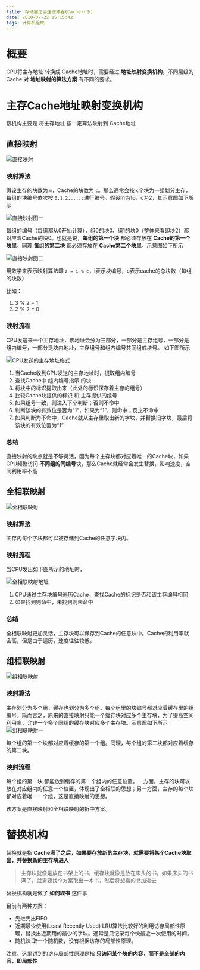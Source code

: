 ```yaml
---
title: 存储器之高速缓冲器(Cache)(下)
date: 2018-07-22 15:15:42
tags: 计算机组成
---
```


# 概要
CPU将主存地址 转换成 Cache地址时，需要经过 **地址映射变换机构**。不同层级的Cache 对 **地址映射的算法方案** 有不同的要求。

# 主存Cache地址映射变换机构
该机构主要是 将主存地址 按一定算法映射到 Cache地址
## 直接映射
![直接映射](https://blog-1252749790.file.myqcloud.com/ComputerOrganization/Cache%E7%9B%B4%E6%8E%A5%E6%98%A0%E5%B0%84.png)

### 映射算法
假设主存的块数为 `m`，Cache的块数为 `c`。那么通常会按 `c`个块为一组划分主存，每组的块编号依次按 `0,1,2,...,c`进行编号。假设m为16，c为2，其示意图如下所示

![直接映射图一](https://blog-1252749790.file.myqcloud.com/ComputerOrganization/%E7%9B%B4%E6%8E%A5%E6%98%A0%E5%B0%84%E5%9B%BE%E4%B8%80.png)

每组的编号（每组都从0开始计算），组0的块0、组1的块0（整体来看即块2）都对应着Cache的块0。也就是说，**每组的第一个块** 都必须存放在 **Cache的第一个块里**，同理 **每组的第二块** 都必须存放在 **Cache第二个块里**。示意图如下所示

![直接映射图二](https://blog-1252749790.file.myqcloud.com/ComputerOrganization/%E7%9B%B4%E6%8E%A5%E6%98%A0%E5%B0%84%E5%9B%BE%E4%BA%8C.png)

用数学来表示映射算法即 `z = i % c`，i表示块编号，c表示cache的总块数（每组的块数）

比如：
1. 3 % 2 = 1
2. 2 % 2 = 0

### 映射流程
CPU发送来一个主存地址，该地址会分为三部分，一部分是主存组号，一部分是组内编号，一部分是块内地址，主存组号和组内编号共同组成块号。 如下图所示

![CPU发送的主存地址格式](https://blog-1252749790.file.myqcloud.com/ComputerOrganization/CPU%E5%8F%91%E9%80%81%E7%9A%84%E4%B8%BB%E5%AD%98%E5%9C%B0%E5%9D%80.png)

1. 当Cache收到CPU发送的主存地址时，提取组内编号
2. 查找Cache中 组内编号指示 的块
3. 将块中的标识提取出来（此处的标识保存着主存的组号）
4. 比较Cache块提供的标识 和 主存提供的组号
5. 如果组号一致，则进入下个判断；否则不命中
6. 判断该块的有效位是否为“1”，如果为“1”，则命中；反之不命中
7. 如果判断为不命中，Cache就从主存里取出新的字块，并替换旧字块，最后将该块的有效位置为“1”

### 总结
直接映射的缺点就是不够灵活，因为每个主存块都对应着唯一的Cache块，如果CPU频繁访问 **不同组的同编号**块，那么Cache就经常会发生替换，影响速度，空间利用率不高

## 全相联映射
![全相联映射](https://blog-1252749790.file.myqcloud.com/ComputerOrganization/%E5%85%A8%E7%9B%B8%E8%81%94%E6%98%A0%E5%B0%84.png)

### 映射算法
主存内每个字块都可以被存储到Cache的任意字块内。

### 映射流程
当CPU发出如下图所示的地址时，

![全相联映射地址](https://blog-1252749790.file.myqcloud.com/ComputerOrganization/%E5%85%A8%E7%9B%B8%E8%81%94%E6%98%A0%E5%B0%84CPU%E5%8F%91%E9%80%81%E7%9A%84%E5%9C%B0%E5%9D%80.png)

1. CPU通过主存块编号遍历Cache，查找Cache的标记是否和该主存编号相同
2. 如果找到则命中，未找到则未命中

### 总结
全相联映射更加灵活，主存块可以保存到Cache的任意块中。Cache的利用率就会高，但是由于遍历，速度往往较低。

## 组相联映射
![组相联映射](https://blog-1252749790.file.myqcloud.com/ComputerOrganization/%E7%BB%84%E7%9B%B8%E8%81%94%E6%98%A0%E5%B0%84.png)

### 映射算法
主存划分为多个组，缓存也划分为多个组，每个组里的块编号都对应着缓存里的组编号。简而言之，原来的直接映射只能一个缓存块对应多个主存块，为了提高空间利用率，允许一个多个同组的缓存块对应多个主存块。示意图如下所示
![组相联映射一](https://blog-1252749790.file.myqcloud.com/ComputerOrganization/%E7%BB%84%E7%9B%B8%E8%81%94%E6%98%A0%E5%B0%84%E5%9B%BE%E4%B8%80.png)

每个组的第一个块都对应着缓存的第一个组。同理，每个组的第二块都对应着缓存的第二块。

### 映射流程
每个组的第一块 都能放到缓存的第一个组内的任意位置。一方面，主存的块可以放在对应组内的任意一个位置，体现出了全相联的思想；另一方面，主存的每个块都对应着唯一一个组，这是直接映射的思想。

该方案是直接映射和全相联映射的折中方案。

# 替换机构
替换就是指 **Cache满了之后，如果要存放新的主存块，就需要将某个Cache块取出，并替换新的主存块进入**

> 主存块就像是放在书架上的书，缓存块就像是放在床头的书，如果床头的书满了，就需要找个方案取出一本书，然后将想看的书加进去

替换机构就是做了 **如何取书** 这件事

目前有两种方案：
* 先进先出FIFO
* 近期最少使用(Least Recently Used)
    LRU算法比较好的利用访存局部性原理，替换出近期用的最少的字块。通常是只记录每个快最近一次使用的时间。
* 随机法
    取一个随机数，没有根据访存的局部性原理。

注意，这里讲到的访存局部性原理是指 **只访问某个块的内容，而不是全部的内容，即局部性**